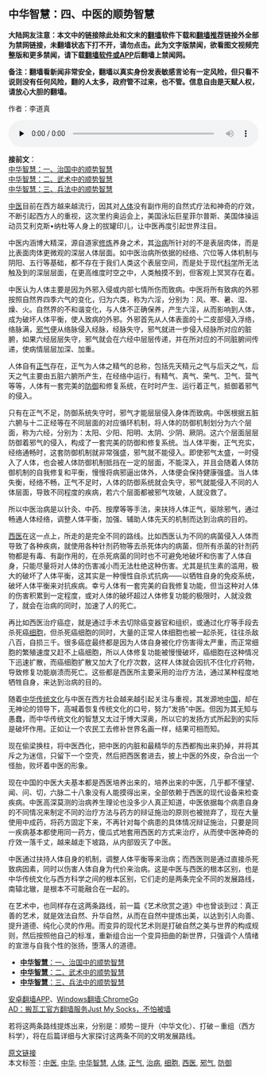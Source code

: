  <h2>中华智慧：四、中医的顺势智慧</h2> <p class="notice"><b>大陆网友注意：本文中的链接除此处和文末的<a href="https://github.com/bannedbook/fanqiang" >翻墙</a>软件下载和<a href="https://github.com/killgcd/justmysocks/blob/master/README.md">翻墙推荐</a>链接外全部为禁网链接，未翻墙状态下打不开，请勿点击。此为文字版禁闻，欲看图文视频完整版和更多禁闻，请下载<a href="https://github.com/bannedbook/fanqiang">翻墙软件或APP</a>后翻墙上禁闻网。</p><p>备注：翻墙看新闻非常安全，翻墙以真实身份发表敏感言论有一定风险，但只看不说则没有任何风险，翻的人太多，政府管不过来，也不管。信息自由是天赋人权，请放心大胆的翻墙。</b></p>  <div class="entry"> <p></p> <p>作者：李道真</p> <!--[if lt IE 9]><script>document.createElement('audio');</script><![endif]--> <audio class="wp-audio-shortcode" id="audio-783247-1" preload="none" style="width: 100%;" controls="controls"><source type="audio/mpeg" src="https://www.bannedbook.org/bnews/wp-content/uploads/2020/06/zang-hua-yin.mp3?_=1" /><a href="https://www.bannedbook.org/bnews/wp-content/uploads/2020/06/zang-hua-yin.mp3">https://www.bannedbook.org/bnews/wp-content/uploads/2020/06/zang-hua-yin.mp3</a></audio> <p><strong>接前文</strong>：<br /> <a href="https://www.bannedbook.org/bnews/comments/20200605/1340202.html">中华智慧：一、治国中的顺势智慧</a><br /> <a href="https://www.bannedbook.org/bnews/comments/20200605/783249.html">中华智慧：二、武术中的顺势智慧</a><br /> <a href="https://www.bannedbook.org/bnews/comments/20200605/783248.html">中华智慧：三、兵法中的顺势智慧</a></p> <p><a href="https://www.bannedbook.org/bnews/tag/%e4%b8%ad%e5%8c%bb/" class="st_tag internal_tag" rel="tag" title="标签 中医 下的日志">中医</a>目前在西方越来越流行，因其对<a href="https://www.bannedbook.org/bnews/tag/%e4%ba%ba%e4%bd%93/" class="st_tag internal_tag" rel="tag" title="标签 人体 下的日志">人体</a>没有副作用的自然式疗法和神奇的疗效，不断引起西方人的重视，这次里约奥运会上，美国泳坛巨星菲尔普斯、美国体操运动员艾利克斯•纳杜等人身上的拔罐印儿，让中医再度引起世界注目。</p>  <p>中医内涵博大精深，源自道家<span class='wp_keywordlink'><a href="https://www.qi-gong.me/" title="气功修炼网" target="_blank">修炼</a></span>养身之术，其<a href="https://www.bannedbook.org/bnews/tag/%e6%b2%bb%e7%97%85/" class="st_tag internal_tag" rel="tag" title="标签 治病 下的日志">治病</a>所针对的不是表层肉体，而是比表面肉体更微观的深层人体层面。如中医治病所依据的经络、穴位等人体机制与阴阳、五行等基础，都不存在于我们人类这个表层空间，而是处于现代<span class='wp_keywordlink'><a href="https://www.bannedbook.org/forum11/topic309.html" title="禁片：“科学”的棍子" target="_blank">科学</a></span>所无法触及到的深层层面，在更高维度时空之中，人类触摸不到，但客观上冥冥存在着。</p> <p>中医认为人体主要是因为外邪入侵或内部七情所伤而致病。中医将所有致病的外邪按照自然界四季六气的变化，归为六类，称为六淫，分别为：风、寒、暑、湿、燥、火。自然界的不和谐变化，与人体不正确保养，产生六淫，从而影响到人体，成为破坏人体平衡，使人致病的外邪。外邪首先从人体表面的十二皮部侵入浮络，络脉满，<a href="https://www.bannedbook.org/bnews/tag/%E9%82%AA%E6%B0%94/" class="st_tag internal_tag" rel="tag" title="标签 邪气 下的日志">邪气</a>便从络脉侵入经脉，经脉失守，邪气就进一步侵入经脉所对应的脏腑，如果六经层层失守，邪气就会在六经中层层传递，并在所对应的不同脏腑间传递，使病情层层加深、加重。</p> <p>人体自有<a href="https://www.bannedbook.org/bnews/tag/%E6%AD%A3%E6%B0%94/" class="st_tag internal_tag" rel="tag" title="标签 正气 下的日志">正气</a>存在，正气为人体之精气的总称，包括先天精元之气与后天之气，后天之气主要由五脏六腑所产生，在经络中运行，有精气、真气、荣气、卫气、营气等等，人体有一套完美的<a href="https://www.bannedbook.org/bnews/tag/%E9%98%B2%E5%BE%A1/" class="st_tag internal_tag" rel="tag" title="标签 防御 下的日志">防御</a>和修复系统，在时时产生、运行着正气，抵御着邪气的侵入。</p> <p>只有在正气不足，防御系统失守时，邪气才能层层侵入身体而致病。中医根据五脏六腑与十二正经等在不同层面的对应循环机制，将人体的防御机制划分为六个层面，称为六经，分别为：太阳、少阳、阳明、太阴、少阴、厥阴。这六个层面层层防御着邪气的侵入，构成了一套完美的防御和修复系统。当人体平衡，正气充实，经络通畅时，这套防御机制就非常强盛，邪气就不能侵入。即使邪气太盛，一时侵入了人体，也会被人体防御机制抵挡在一定的层面，不能深入，并且会随着人体防御机制的自我修复和平衡，慢慢将病邪逼出体外，人体便会保持健康强盛。当人体失衡，经络不畅，正气不足时，人体的防御系统就会失守，邪气就能侵入不同的人体层面，导致不同程度的疾病，若六个层面都被邪气攻破，人就没救了。</p>  <p>所以中医治病是以针灸、中药、按摩等等手法，来扶持人体正气，驱除邪气，通过畅通人体经络，调整人体平衡，加强、辅助人体先天的机制而达到治病的目的。</p> <p><a href="https://www.bannedbook.org/bnews/tag/%e8%a5%bf%e5%8c%bb/" class="st_tag internal_tag" rel="tag" title="标签 西医 下的日志">西医</a>在这一点上，所走的是完全不同的路线。比如西医认为不同的病菌侵入人体而导致了各种疾病，就使用各种针剂药物等去杀死体内的病菌，但所有杀菌的针剂药物都是有毒、有副作用的，在杀死病菌的同时也不可避免地破坏和伤害了人体自身，只能尽量将对人体的伤害减小而无法杜绝这种伤害。尤其是抗生素的滥用，极大的破坏了人体平衡，这其实是一种慢性自杀式抗病――以牺牲自身的免疫系统，破坏人体平衡来对抗疾病。幸亏人体有一套完美的自我修复功能，但当这种对人体的伤害积累到一定程度，或对人体的破坏超过人体修复功能的极限时，人就没救了，就会在治病的同时，加速了人的死亡。</p> <p>再比如西医治疗癌症，就是通过手术去切除癌变器官和组织，或通过化疗等手段去杀死癌<a href="https://www.bannedbook.org/bnews/tag/%E7%BB%86%E8%83%9E/" class="st_tag internal_tag" rel="tag" title="标签 细胞 下的日志">细胞</a>，但杀死癌细胞的同时，大量的正常人体细胞也被一起杀死，往往杀敌八百，自损三千。很多癌症最终都是因为人体自身被化疗伤害得太严重，而正常细胞的繁殖速度又赶不上癌细胞，所以人体修复功能被慢慢破坏，癌细胞在这种情况下迅速扩散，而癌细胞扩散又加大了化疗次数，这样人体就会因抗不住化疗药物，导致修复功能崩溃而死亡。这些都是西医所主要采用的治疗方法，通过某种程度地牺牲自身，来达到治病的目的。</p> <p>随着<a href="https://www.bannedbook.org/bnews/tag/%E4%B8%AD%E5%8D%8E/" class="st_tag internal_tag" rel="tag" title="标签 中华 下的日志">中华</a><span class='wp_keywordlink_affiliate'><a href="https://www.bannedbook.org/bnews/tculture/" title="传统文化" target="_blank">传统文化</a></span>与中医在西方社会越来越引起关注与重视，其发源地<span class='wp_keywordlink_affiliate'><a href="https://www.bannedbook.org/" title="中国" target="_blank">中国</a></span>，却在无神论的领导下，高喊着恢复传统文化的口号，努力“发扬”中医。但因为其无知与愚蠢，而中华传统文化的智慧又太过于博大深奥，所以它的发扬方式所起到的实际是破坏作用。正如让一个农民工去修补世界名画一样，结果可相而知。</p>  <p>现在偷梁换柱，将中医西化，把中医的内脏和最精华的东西都掏出来扔掉，并将其斥之为迷信，只留下一个空壳，然后把西医套进去，披上中医的外皮，杂合出一个怪胎，败坏着中医的形象。</p> <p>现在中国的中医大夫基本都是西医培养出来的，培养出来的中医，几乎都不懂望、闻、问、切，六脉二十八象没有人能摸得出来，全部依赖于西医的现代设备来检查疾病。中医高深莫测的治病养生理论也没多少人真正知道，中医依据每个病患自身的不同情况来制定不同的治疗方法与药方的辩证施治的原则也被抛弃了，现在大量使用中成药，将药方固定下来，不再针对每个病患的具体情况辩证施治，只要是同一疾病基本都使用同一药方，傻瓜式地套用西医的方式来治疗，从而使中医神奇的疗效一落千丈，越来越走下坡路，从内部毁灭了中医。</p> <p>中医通过扶持人体自身的机制，调整人体平衡等来治病；而西医则是通过直接杀死致病因素，同时以伤害人体自身为代价来治病。这是中医与西医的根本区别，也是中华传统文化与西方科学之间的根本区别，它们走的是两条完全不同的发展路线，南辕北辙，是根本不可能融合在一起的。</p> <p>在艺术中，也同样存在这两条路线，前一篇《艺术欣赏之道》中也曾谈到过：真正善的艺术，就是效法自然、升华自然，从而在自然中提炼出美，以达到引人向善、提升道德、纯化心灵的作用。而变异的现代艺术则是打破自然之美与世界的构成规则，然后按照他自己的标准，重新组合出一个变异扭曲的新世界，只强调个人情绪的宣泄与自我个性的张扬，堕落人的道德。</p>  <ul class='op-related-articles' title='相关阅读'> <li><a href='https://www.bannedbook.org/bnews/comments/20200605/1340202.html' target='_blank'><b>中华智慧</b>：一、治国中的顺势智慧</a></li> <li><a href='https://www.bannedbook.org/bnews/comments/20200605/783249.html' target='_blank'><b>中华智慧</b>：二、武术中的顺势智慧</a></li> <li><a href='https://www.bannedbook.org/bnews/comments/20200605/783248.html' target='_blank'><b>中华智慧</b>：三、兵法中的顺势智慧</a></li> </ul> <div class="texttj"> <a href="https://github.com/bannedbook/fanqiang/wiki/%E7%A6%81%E9%97%BB%E7%BD%91%E5%AE%89%E5%8D%93%E7%BF%BB%E5%A2%99%E6%96%B0%E9%97%BBAPP" target="_blank">安卓翻墙APP</a>、<a href="https://github.com/bannedbook/fanqiang/wiki/Chrome%E4%B8%80%E9%94%AE%E7%BF%BB%E5%A2%99%E5%8C%85" target="_blank">Windows翻墙:ChromeGo</a><br/> <a href="https://github.com/killgcd/justmysocks/blob/master/README.md" target="_blank">AD：搬瓦工官方翻墙服务Just My Socks，不怕被墙</a> </div><p>若将这两条路线提炼出来，分别是：顺势－提升（中华文化）、打破－重组（西方科学），将在后篇详细与大家探讨这两条不同的文明发展路线。</p><a name='sharetosocial'></a>         <div><a href='https://www.bannedbook.org/bnews/comments/20200605/783247.html'>原文链接</a></div>  </div><!--END ENTRY--> <div class="postfooter"> <div>本文标签：<a href="https://www.bannedbook.org/bnews/tag/%e4%b8%ad%e5%8c%bb/" rel="tag">中医</a>, <a href="https://www.bannedbook.org/bnews/tag/%E4%B8%AD%E5%8D%8E/" rel="tag">中华</a>, <a href="https://www.bannedbook.org/bnews/tag/%e4%b8%ad%e5%8d%8e%e6%99%ba%e6%85%a7/" rel="tag">中华智慧</a>, <a href="https://www.bannedbook.org/bnews/tag/%e4%ba%ba%e4%bd%93/" rel="tag">人体</a>, <a href="https://www.bannedbook.org/bnews/tag/%E6%AD%A3%E6%B0%94/" rel="tag">正气</a>, <a href="https://www.bannedbook.org/bnews/tag/%e6%b2%bb%e7%97%85/" rel="tag">治病</a>, <a href="https://www.bannedbook.org/bnews/tag/%E7%BB%86%E8%83%9E/" rel="tag">细胞</a>, <a href="https://www.bannedbook.org/bnews/tag/%e8%a5%bf%e5%8c%bb/" rel="tag">西医</a>, <a href="https://www.bannedbook.org/bnews/tag/%E9%82%AA%E6%B0%94/" rel="tag">邪气</a>, <a href="https://www.bannedbook.org/bnews/tag/%E9%98%B2%E5%BE%A1/" rel="tag">防御</a></div>  </div><!--END POSTFOOTER--> 
